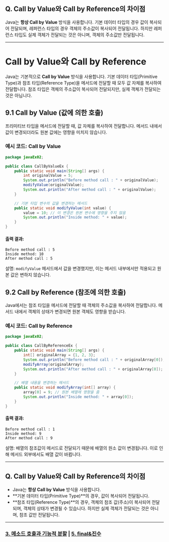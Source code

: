 ## Q. Call by Value와 Call by Reference의 차이점
Java는 **항상 Call by Value** 방식을 사용합니다. 기본 데이터 타입의 경우 값이 복사되어 전달되며, 레퍼런스 타입의 경우 객체의 주소값이 복사되어 전달됩니다. 하지만 레퍼런스 타입도 실제 객체가 전달되는 것은 아니며, 객체의 주소값만 전달됩니다.

---

# Call by Value와 Call by Reference

Java는 기본적으로 **Call by Value** 방식을 사용합니다. 기본 데이터 타입(Primitive Type)과 참조 타입(Reference Type)을 메서드에 전달할 때 모두 값 자체를 복사하여 전달합니다. 참조 타입은 객체의 주소값이 복사되어 전달되지만, 실제 객체가 전달되는 것은 아닙니다.

## 9.1 Call by Value (값에 의한 호출)
프리미티브 타입을 메서드에 전달할 때, 값 자체를 복사하여 전달합니다. 메서드 내에서 값이 변경되더라도 원본 값에는 영향을 미치지 않습니다.

### 예시 코드: Call by Value
```java
package javaEx02;

public class CallByValueEx {
    public static void main(String[] args) {
        int originalValue = 5;
        System.out.println("Before method call : " + originalValue);
        modifyValue(originalValue);
        System.out.println("After method call : " + originalValue);
    }

    // 기본 타입 변수의 값을 변경하는 메서드
    public static void modifyValue(int value) {
        value = 10; // 이 변경은 원본 변수에 영향을 주지 않음
        System.out.println("Inside method: " + value);
    }
}
```

#### 출력 결과:
```
Before method call : 5
Inside method: 10
After method call : 5
```

설명: `modifyValue` 메서드에서 값을 변경했지만, 이는 메서드 내부에서만 적용되고 원본 값은 변하지 않습니다.

## 9.2 Call by Reference (참조에 의한 호출)
Java에서는 참조 타입을 메서드에 전달할 때 객체의 주소값을 복사하여 전달합니다. 메서드 내에서 객체의 상태가 변경되면 원본 객체도 영향을 받습니다.

### 예시 코드: Call by Reference
```java
package javaEx02;

public class CallByReferenceEx {
    public static void main(String[] args) {
        int[] originalArray = {1, 2, 3};
        System.out.println("Before method call : " + originalArray[0]);
        modifyArray(originalArray);
        System.out.println("After method call : " + originalArray[0]);
    }

    // 배열 내용을 변경하는 메서드
    public static void modifyArray(int[] array) {
        array[0] = 9; // 원본 배열에 영향을 줌
        System.out.println("Inside method: " + array[0]);
    }
}
```

#### 출력 결과:
```
Before method call : 1
Inside method: 9
After method call : 9
```

설명: 배열의 참조값이 메서드로 전달되기 때문에 배열의 원소 값이 변경됩니다. 이로 인해 메서드 외부에서도 배열 값이 바뀝니다.

---

## Q. Call by Value와 Call by Reference의 차이점
- Java는 **항상 Call by Value** 방식을 사용합니다.
- **기본 데이터 타입(Primitive Type)**의 경우, 값이 복사되어 전달됩니다.
- **참조 타입(Reference Type)**의 경우, 객체의 참조 값(주소)이 복사되어 전달되며, 객체의 상태가 변경될 수 있습니다. 하지만 실제 객체가 전달되는 것은 아니며, 참조 값만 전달됩니다.

---

### [3. 메소드 호출과 기능적 분할](./3.%20메소드%20호출과%20기능적%20분할.md) | [5. final&진수](./5.%20final&진수.md)